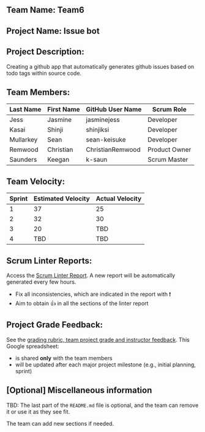## Team Name: Team6

## Project Name: Issue bot

## Project Description:
Creating a github app that automatically generates github issues based on todo tags within source code.

## Team Members:

Last Name       | First Name      | GitHub User Name     | Scrum Role
--------------- | --------------- | -------------------- | ---------------
Jess            | Jasmine         | jasminejess          | Developer
Kasai           | Shinji          | shinjiksi            | Developer
Mullarkey       | Sean            | sean-keisuke         | Developer
Remwood         | Christian       | ChristianRemwood     | Product Owner
Saunders        | Keegan          | k-saun               | Scrum Master



## Team Velocity:

Sprint | Estimated Velocity | Actual Velocity
------ | ------------------ | ---------------
1      | 37                 | 25
2      | 32                 | 30
3      | 20                 | TBD
4      | TBD                | TBD

## Scrum Linter Reports:
Access the [Scrum Linter Report](http://cs.boisestate.edu/~bdit/ScrumLinter/CS471S20ScrumLinterReports/CS471-S20-Team6_YQT74BtnlLv5HzYRdUu0GO2BgR0zSquyBq7zPPgV/). A new report will be automatically generated every few hours.
- Fix all inconsistencies, which are indicated in the report with :heavy_exclamation_mark:
- Aim to obtain :thumbsup: in all the sections of the linter report

## Project Grade Feedback:
See the [grading rubric, team project grade and instructor feedback](https://docs.google.com/spreadsheets/d/1bJazrN2PmdQz7fE6RWKtani3G4WqRAOMBvTJGAU2-Z4/edit?usp=sharing). This Google spreadsheet:
- is shared **only** with the team members
- will be updated after each major project milestone (e.g., initial planning, sprint)

## [Optional] Miscellaneous information
TBD: The last part of the `README.md` file is optional, and the team can remove it or use it as they see fit.

The team can add new sections if needed.

